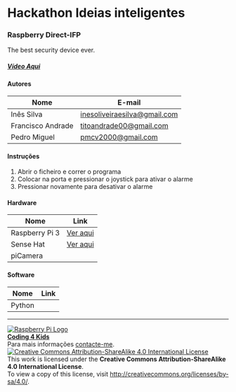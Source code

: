 ﻿# Hackathon Ideias inteligentes

### Raspberry Direct-IFP

  The best security device ever.
  
##### [Vídeo Aqui](https://drive.google.com/file/d/0B_pUAOPBkih7d0hveTVCbHdzV2c/view?usp=sharing)  
  
#### Autores  

|Nome  |E-mail  |  
|---|---|    
|Inês Silva|inesoliveiraesilva@gmail.com|  
|Francisco Andrade|titoandrade00@gmail.com|  
|Pedro Miguel|pmcv2000@gmail.com| 

#### Instruções

1. Abrir o ficheiro e correr o programa
2. Colocar na porta e pressionar o joystick para ativar o alarme
3. Pressionar novamente para desativar o alarme

#### Hardware  

|Nome  |Link  |  
|---|---|    
|Raspberry Pi 3  |[Ver aqui](http://www.raspberrypi.org)  |  
|Sense Hat|[Ver aqui](https://www.raspberrypi.org/products/sense-hat/)  |
|piCamera|  |

#### Software  

|Nome  |Link  |  
|---|---|    
|Python |  |  


***  
[![Raspberry Pi Logo](https://upload.wikimedia.org/wikipedia/en/thumb/c/cb/Raspberry_Pi_Logo.svg/50px-Raspberry_Pi_Logo.svg.png)](http://raspberrypi.org)   
[**Coding 4 Kids**](http://coding4kids.github.io/coding4kids/)  
Para mais informações [contacte-me](mailto:nunofilipesantos@gmail.com).  
[![Creative Commons Attribution-ShareAlike 4.0 International License](https://licensebuttons.net/l/by-sa/4.0/88x31.png)](http://creativecommons.org/licenses/by-sa/4.0/)  
This work is licensed under the **Creative Commons Attribution-ShareAlike 4.0 International License**.  
To view a copy of this license, visit http://creativecommons.org/licenses/by-sa/4.0/.  

